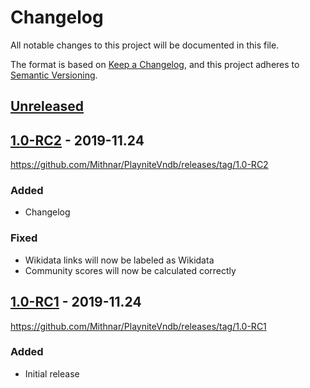 ﻿# Changelog
All notable changes to this project will be documented in this file.

The format is based on [Keep a Changelog](https://keepachangelog.com/en/1.0.0/),
and this project adheres to [Semantic Versioning](https://semver.org/spec/v2.0.0.html).

## [Unreleased]

## [1.0-RC2] - 2019-11.24
https://github.com/Mithnar/PlayniteVndb/releases/tag/1.0-RC2
### Added
- Changelog
### Fixed
- Wikidata links will now be labeled as Wikidata
- Community scores will now be calculated correctly

## [1.0-RC1] - 2019-11.24
https://github.com/Mithnar/PlayniteVndb/releases/tag/1.0-RC1
### Added
- Initial release

[Unreleased]: https://github.com/Mithnar/PlayniteVndb/compare/1.0-RC2...HEAD
[1.0-RC2]: https://github.com/Mithnar/PlayniteVndb/compare/1.0-RC1...1.0-RC2
[1.0-RC1]: https://github.com/Mithnar/PlayniteVndb/releases/tag/1.0-RC1